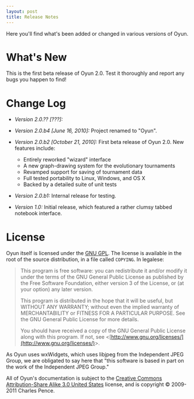```yaml
---
layout: post
title: Release Notes
---
```


Here you'll find what's been added or changed in various versions of
Oyun.

What's New
==========

This is the first beta release of Oyun 2.0.  Test it thoroughly and report
any bugs you happen to find!

Change Log
==========

* *Version 2.0.?? [???]:*

* *Version 2.0.b4 [June 16, 2010]:* Project renamed to "Oyun".

* *Version 2.0.b2 [October 21, 2010]:* First beta release of Oyun 2.0.  New features include:
    * Entirely reworked "wizard" interface
    * A new graph-drawing system for the evolutionary tournaments
    * Revamped support for saving of tournament data
    * Full tested portability to Linux, Windows, and OS X
    * Backed by a detailed suite of unit tests

* *Version 2.0.b1:* Internal release for testing.

* *Version 1.0:* Initial release, which featured a rather clumsy tabbed notebook
interface.

License
=======

Oyun itself is licensed under the [GNU GPL](http://www.gnu.org/copyleft/gpl.html).
The license is available in the root of the source distribution, in a file
called `COPYING`.  In legalese:

> This program is free software: you can redistribute it and/or modify
> it under the terms of the GNU General Public License as published by
> the Free Software Foundation, either version 3 of the License, or
> (at your option) any later version.
>
> This program is distributed in the hope that it will be useful,
> but WITHOUT ANY WARRANTY; without even the implied warranty of
> MERCHANTABILITY or FITNESS FOR A PARTICULAR PURPOSE.  See the
> GNU General Public License for more details.
>
> You should have received a copy of the GNU General Public License
> along with this program.  If not, see &lt;[http://www.gnu.org/licenses/](http://www.gnu.org/licenses/)&gt;.

As Oyun uses wxWidgets, which uses libjpeg from the Independent JPEG Group, we 
are obligated to say here that "this software is based in part on the work of 
the Independent JPEG Group."

All of Oyun's documentation is subject to the [Creative Commons
Attribution-Share Alike 3.0 United States](http://creativecommons.org/licenses/by-sa/3.0/us/)
license, and is copyright &copy; 2009-2011 Charles Pence.


